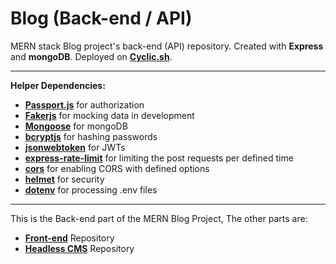 # Blog (Back-end / API)

MERN stack Blog project's back-end (API) repository. Created with **Express** and **mongoDB**. Deployed on [**Cyclic.sh**](https://www.cyclic.sh/).

---

**Helper Dependencies:**

-   [**Passport.js**](https://www.passportjs.org/) for authorization
-   [**Fakerjs**](https://fakerjs.dev/) for mocking data in development
-   [**Mongoose**](https://mongoosejs.com/) for mongoDB
-   [**bcryptjs**](https://www.npmjs.com/package/bcryptjs) for hashing passwords
-   [**jsonwebtoken**](https://www.npmjs.com/package/jsonwebtoken) for JWTs
-   [**express-rate-limit**](https://www.npmjs.com/package/express-rate-limit) for limiting the post requests per defined time
-   [**cors**](https://www.npmjs.com/package/helmet) for enabling CORS with defined options
-   [**helmet**](https://www.npmjs.com/package/helmet) for security
-   [**dotenv**](https://www.npmjs.com/package/dotenv) for processing .env files

---

This is the Back-end part of the MERN Blog Project, The other parts are:

-   [**Front-end**](https://github.com/fatiharapoglu/blog-frontend) Repository
-   [**Headless CMS**](https://github.com/fatiharapoglu/blog-cms) Repository
